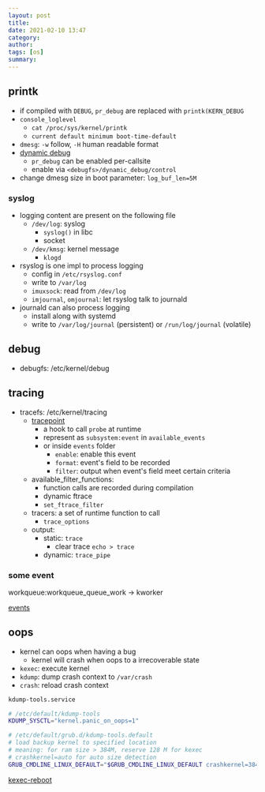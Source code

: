 ```yaml
---
layout: post
title:
date: 2021-02-10 13:47
category:
author:
tags: [os]
summary:
---
```


## printk

- if compiled with `DEBUG`, `pr_debug` are replaced with `printk(KERN_DEBUG`
- `console_loglevel`
  - `cat /proc/sys/kernel/printk`
  - `current default minimum boot-time-default`
- `dmesg`: `-w` follow, `-H` human readable format
- [dynamic debug](https://www.kernel.org/doc/html/v4.19/admin-guide/dynamic-debug-howto.html)
  - `pr_debug` can be enabled per-callsite
  - enable via `<debugfs>/dynamic_debug/control`
- change dmesg size in boot parameter: `log_buf_len=5M`

### syslog

- logging content are present on the following file
  - `/dev/log`: syslog
    - `syslog()` in libc
    - socket
  - `/dev/kmsg`: kernel message
    - `klogd`
- rsyslog is one impl to process logging
  - config in `/etc/rsyslog.conf`
  - write to `/var/log`
  - `imuxsock`: read from `/dev/log`
  - `imjournal`, `omjournal`: let rsyslog talk to journald
- journald can also process logging
  - install along with systemd
  - write to `/var/log/journal` (persistent) or `/run/log/journal` (volatile)

## debug

- debugfs: /etc/kernel/debug

## tracing

- tracefs: /etc/kernel/tracing
  - [tracepoint](https://www.kernel.org/doc/Documentation/trace/tracepoints.txt)
    - a hook to call `probe` at runtime
    - represent as `subsystem:event` in `available_events`
    - or inside `events` folder
      - `enable`: enable this event
      - `format`: event's field to be recorded
      - `filter`: output when event's field meet certain criteria
  - available_filter_functions:
    - function calls are recorded during compilation
    - dynamic ftrace
    - `set_ftrace_filter`
  - tracers: a set of runtime function to call
    - `trace_options`
  - output:
    - static: `trace`
      - clear trace `echo > trace`
    - dynamic: `trace_pipe`

### some event

workqueue:workqueue_queue_work -> kworker

[events](https://www.kernel.org/doc/Documentation/trace/events.txt)

## oops

- kernel can oops when having a bug
  - kernel will crash when oops to a irrecoverable state
- `kexec`: execute kernel
- `kdump`: dump crash context to `/var/crash`
- `crash`: reload crash context

```bash
kdump-tools.service

# /etc/default/kdump-tools
KDUMP_SYSCTL="kernel.panic_on_oops=1"

# /etc/default/grub.d/kdump-tools.default
# load backup kernel to specified location
# meaning: for ram size > 384M, reserve 128 M for kexec
# crashkernel=auto for auto size detection
GRUB_CMDLINE_LINUX_DEFAULT="$GRUB_CMDLINE_LINUX_DEFAULT crashkernel=384M-:128M"
```

[kexec-reboot](https://github.com/error10/kexec-reboot)
